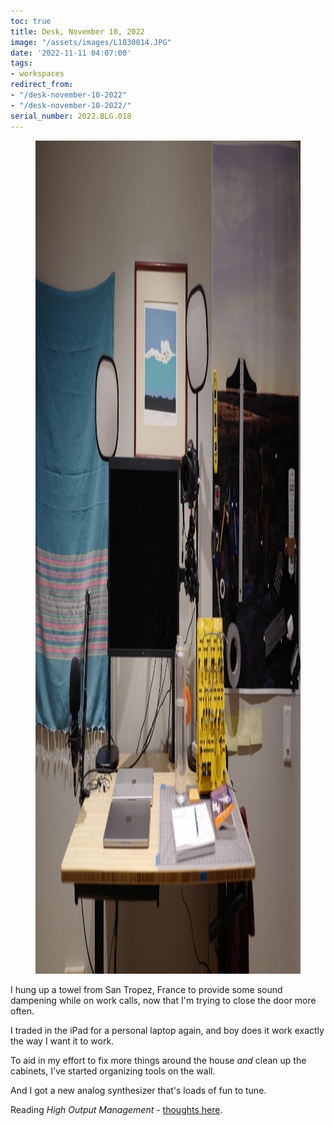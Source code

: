 ```yaml
---
toc: true
title: Desk, November 10, 2022
image: "/assets/images/L1030014.JPG"
date: '2022-11-11 04:07:00'
tags:
- workspaces
redirect_from:
- "/desk-november-10-2022"
- "/desk-november-10-2022/"
serial_number: 2022.BLG.018
---
```

<figure class="kg-card kg-image-card kg-width-full"><img src="/assets/images/L1030014-1.JPG" class="kg-image" alt  width="2000" height="1333" ></figure>

I hung up a towel from San Tropez, France to provide some sound dampening while on work calls, now that I'm trying to close the door more often.

I traded in the iPad for a personal laptop again, and boy does it work exactly the way I want it to work.

To aid in my effort to fix more things around the house _and_ clean up the cabinets, I've started organizing tools on the wall.

And I got a new analog synthesizer that's loads of fun to tune.

Reading _High Output Management_ - [thoughts here]( /after-reading-high-output-management/).

